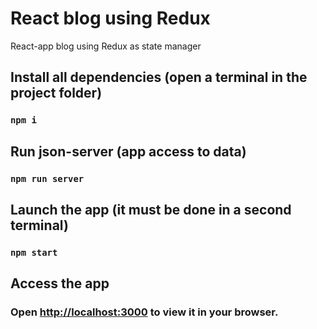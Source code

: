 # React blog using Redux

React-app blog using Redux as state manager

## Install all dependencies (open a terminal in the project folder)

### `npm i`

## Run json-server (app access to data)

### `npm run server`

## Launch the app (it must be done in a second terminal)

### `npm start`

## Access the app

### Open [http://localhost:3000](http://localhost:3000) to view it in your browser.
